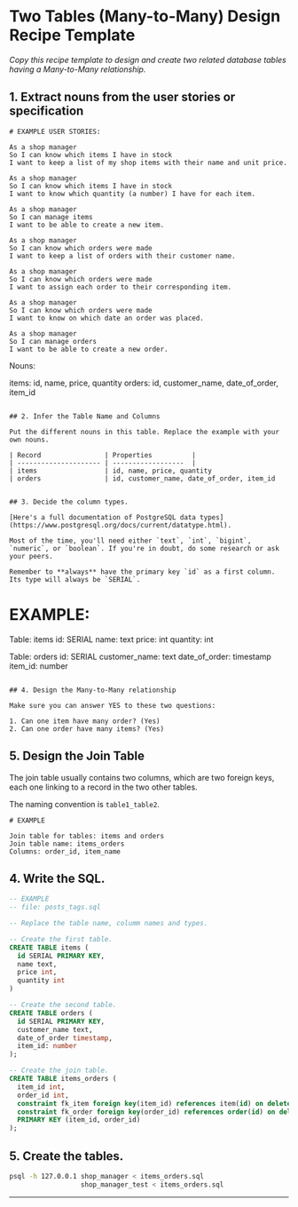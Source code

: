 # Two Tables (Many-to-Many) Design Recipe Template

_Copy this recipe template to design and create two related database tables having a Many-to-Many relationship._

## 1. Extract nouns from the user stories or specification

```
# EXAMPLE USER STORIES:

As a shop manager
So I can know which items I have in stock
I want to keep a list of my shop items with their name and unit price.

As a shop manager
So I can know which items I have in stock
I want to know which quantity (a number) I have for each item.

As a shop manager
So I can manage items
I want to be able to create a new item.

As a shop manager
So I can know which orders were made
I want to keep a list of orders with their customer name.

As a shop manager
So I can know which orders were made
I want to assign each order to their corresponding item.

As a shop manager
So I can know which orders were made
I want to know on which date an order was placed. 

As a shop manager
So I can manage orders
I want to be able to create a new order.

```
Nouns:

items: id, name, price, quantity
orders: id, customer_name, date_of_order, item_id 
```

## 2. Infer the Table Name and Columns

Put the different nouns in this table. Replace the example with your own nouns.

| Record                | Properties          |
| --------------------- | ------------------  |
| items                 | id, name, price, quantity
| orders                | id, customer_name, date_of_order, item_id


## 3. Decide the column types.

[Here's a full documentation of PostgreSQL data types](https://www.postgresql.org/docs/current/datatype.html).

Most of the time, you'll need either `text`, `int`, `bigint`, `numeric`, or `boolean`. If you're in doubt, do some research or ask your peers.

Remember to **always** have the primary key `id` as a first column. Its type will always be `SERIAL`.

```
# EXAMPLE:

Table: items
id: SERIAL
name: text
price: int
quantity: int

Table: orders
id: SERIAL
customer_name: text
date_of_order: timestamp
item_id: number

```

## 4. Design the Many-to-Many relationship

Make sure you can answer YES to these two questions:

1. Can one item have many order? (Yes)
2. Can one order have many items? (Yes)

```

## 5. Design the Join Table

The join table usually contains two columns, which are two foreign keys, each one linking to a record in the two other tables.

The naming convention is `table1_table2`.

```
# EXAMPLE

Join table for tables: items and orders
Join table name: items_orders
Columns: order_id, item_name
```

## 4. Write the SQL.

```sql
-- EXAMPLE
-- file: posts_tags.sql

-- Replace the table name, columm names and types.

-- Create the first table.
CREATE TABLE items (
  id SERIAL PRIMARY KEY,
  name text,
  price int,
  quantity int
)

-- Create the second table.
CREATE TABLE orders (
  id SERIAL PRIMARY KEY,
  customer_name text,
  date_of_order timestamp,
  item_id: number
);

-- Create the join table.
CREATE TABLE items_orders (
  item_id int,
  order_id int,
  constraint fk_item foreign key(item_id) references item(id) on delete cascade,
  constraint fk_order foreign key(order_id) references order(id) on delete cascade,
  PRIMARY KEY (item_id, order_id)
);

```

## 5. Create the tables.

```bash
psql -h 127.0.0.1 shop_manager < items_orders.sql
                  shop_manager_test < items_orders.sql
```

<!-- BEGIN GENERATED SECTION DO NOT EDIT -->

---

